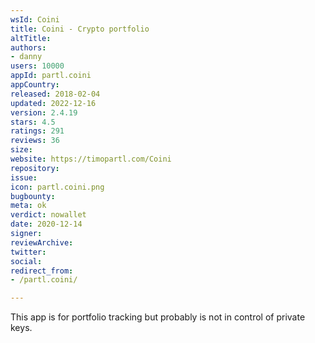```yaml
---
wsId: Coini
title: Coini - Crypto portfolio
altTitle: 
authors:
- danny
users: 10000
appId: partl.coini
appCountry: 
released: 2018-02-04
updated: 2022-12-16
version: 2.4.19
stars: 4.5
ratings: 291
reviews: 36
size: 
website: https://timopartl.com/Coini
repository: 
issue: 
icon: partl.coini.png
bugbounty: 
meta: ok
verdict: nowallet
date: 2020-12-14
signer: 
reviewArchive: 
twitter: 
social: 
redirect_from:
- /partl.coini/

---
```


This app is for portfolio tracking but probably is not in control of private keys.
